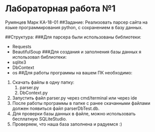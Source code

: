 # Лабораторная работа №1 
Румянцев Марк КА-18-01
##Задание:
Реализовать парсер сайта на языке программирования python, с сохранением в базу данных.

##Структура:
###Для парсера были использованы библиотеки:
   - Requests
   - BeautifulSoup
###Для создания и заполнения базы данных я использовал библиотеки:
   - sqlite3
   - DbContext
   - os
##Для работы программы на вашем ПК необходимо:
   1. Скачать файлы в одну папку:
      1. parser.py
      2. DbContext.py
   2. Запустить файл parser.py через cmd/terminal или через ide
   3. После работы программы в папке с ранее скачанными файлами должен появиться файл parserDbTest.db.
   4. Для проверки базы данных в файле, можно использовать бесплатную SQLiteStudio.
   5. Проверяем, что наша база заполнена и радуемся :)